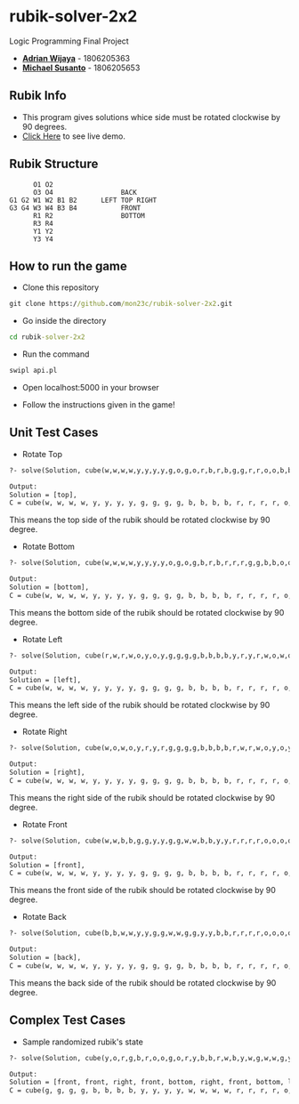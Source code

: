 # rubik-solver-2x2
Logic Programming Final Project
* **[Adrian Wijaya](https://github.com/mon23c)** - 1806205363
* **[Michael Susanto](https://github.com/michaelsusanto81)** - 1806205653

## Rubik Info
* This program gives solutions whice side must be rotated clockwise by 90 degrees.
* [Click Here](https://rubiks2x2.herokuapp.com/) to see live demo.

## Rubik Structure
```
      O1 O2					
      O3 O4                 BACK
G1 G2 W1 W2 B1 B2      LEFT TOP RIGHT
G3 G4 W3 W4 B3 B4           FRONT
      R1 R2                 BOTTOM
      R3 R4
      Y1 Y2
      Y3 Y4
```

## How to run the game
* Clone this repository
```cmd
git clone https://github.com/mon23c/rubik-solver-2x2.git
```

* Go inside the directory
```cmd
cd rubik-solver-2x2
```

* Run the command
```cmd
swipl api.pl
```

* Open localhost:5000 in your browser

* Follow the instructions given in the game!

## Unit Test Cases
* Rotate Top
```cmd
?- solve(Solution, cube(w,w,w,w,y,y,y,y,g,o,g,o,r,b,r,b,g,g,r,r,o,o,b,b), C), solved(C).

Output:
Solution = [top],
C = cube(w, w, w, w, y, y, y, y, g, g, g, g, b, b, b, b, r, r, r, r, o, o, o, o) .
```
This means the top side of the rubik should be rotated clockwise by 90 degree.

* Rotate Bottom
```cmd
?- solve(Solution, cube(w,w,w,w,y,y,y,y,o,g,o,g,b,r,b,r,r,r,g,g,b,b,o,o), C), solved(C).

Output:
Solution = [bottom],
C = cube(w, w, w, w, y, y, y, y, g, g, g, g, b, b, b, b, r, r, r, r, o, o, o, o) .
```
This means the bottom side of the rubik should be rotated clockwise by 90 degree.

* Rotate Left
```cmd
?- solve(Solution, cube(r,w,r,w,o,y,o,y,g,g,g,g,b,b,b,b,y,r,y,r,w,o,w,o), C), solved(C).

Output:
Solution = [left],
C = cube(w, w, w, w, y, y, y, y, g, g, g, g, b, b, b, b, r, r, r, r, o, o, o, o) .
```
This means the left side of the rubik should be rotated clockwise by 90 degree.

* Rotate Right
```cmd
?- solve(Solution, cube(w,o,w,o,y,r,y,r,g,g,g,g,b,b,b,b,r,w,r,w,o,y,o,y), C), solved(C).

Output:
Solution = [right],
C = cube(w, w, w, w, y, y, y, y, g, g, g, g, b, b, b, b, r, r, r, r, o, o, o, o) .
```
This means the right side of the rubik should be rotated clockwise by 90 degree.

* Rotate Front
```cmd
?- solve(Solution, cube(w,w,b,b,g,g,y,y,g,g,w,w,b,b,y,y,r,r,r,r,o,o,o,o), C), solved(C).

Output:
Solution = [front],
C = cube(w, w, w, w, y, y, y, y, g, g, g, g, b, b, b, b, r, r, r, r, o, o, o, o) .
```
This means the front side of the rubik should be rotated clockwise by 90 degree.

* Rotate Back
```cmd
?- solve(Solution, cube(b,b,w,w,y,y,g,g,w,w,g,g,y,y,b,b,r,r,r,r,o,o,o,o), C), solved(C).

Output:
Solution = [back],
C = cube(w, w, w, w, y, y, y, y, g, g, g, g, b, b, b, b, r, r, r, r, o, o, o, o) .
```
This means the back side of the rubik should be rotated clockwise by 90 degree.

## Complex Test Cases
* Sample randomized rubik's state
```cmd
?- solve(Solution, cube(y,o,r,g,b,r,o,o,g,o,r,y,b,b,r,w,b,y,w,g,w,w,g,y), C), solved(C).

Output:
Solution = [front, front, right, front, bottom, right, front, bottom, left, top],
C = cube(g, g, g, g, b, b, b, b, y, y, y, y, w, w, w, w, r, r, r, r, o, o, o, o) .
```